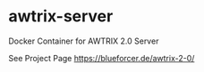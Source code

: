 # awtrix-server
Docker Container for AWTRIX 2.0 Server



See Project Page
https://blueforcer.de/awtrix-2-0/
